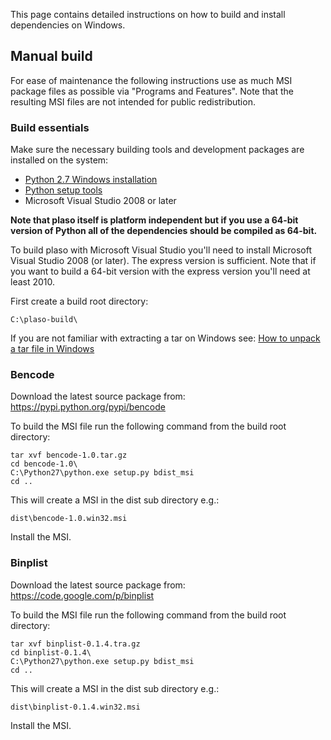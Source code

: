 This page contains detailed instructions on how to build and install dependencies on Windows.

## Manual build
For ease of maintenance the following instructions use as much MSI package files as possible via "Programs and Features". Note that the resulting MSI files are not intended for public redistribution.

### Build essentials
Make sure the necessary building tools and development packages are installed on the system:

* [Python 2.7 Windows installation](http://python.org/download/)
* [Python setup tools](http://pypi.python.org/pypi/setuptools/)
* Microsoft Visual Studio 2008 or later

**Note that plaso itself is platform independent but if you use a 64-bit version of Python all of the dependencies should be compiled as 64-bit.**

To build plaso with Microsoft Visual Studio you'll need to install Microsoft Visual Studio 2008 (or later). The express version is sufficient. Note that if you want to build a 64-bit version with the express version you'll need at least 2010.

First create a build root directory:
```
C:\plaso-build\
```

If you are not familiar with extracting a tar on Windows see: [How to unpack a tar file in Windows](https://wiki.haskell.org/How_to_unpack_a_tar_file_in_Windows)

### Bencode
Download the latest source package from: https://pypi.python.org/pypi/bencode

To build the MSI file run the following command from the build root directory:
```
tar xvf bencode-1.0.tar.gz
cd bencode-1.0\
C:\Python27\python.exe setup.py bdist_msi
cd ..
```

This will create a MSI in the dist sub directory e.g.:
```
dist\bencode-1.0.win32.msi
```

Install the MSI.

### Binplist
Download the latest source package from: https://code.google.com/p/binplist

To build the MSI file run the following command from the build root directory:
```
tar xvf binplist-0.1.4.tra.gz
cd binplist-0.1.4\
C:\Python27\python.exe setup.py bdist_msi
cd ..
```

This will create a MSI in the dist sub directory e.g.:
```
dist\binplist-0.1.4.win32.msi
```

Install the MSI.
